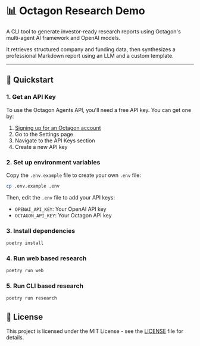 # 📊 Octagon Research Demo

A CLI tool to generate investor-ready research reports using Octagon's multi-agent AI framework and OpenAI models.

It retrieves structured company and funding data, then synthesizes a professional Markdown report using an LLM and a custom template.

---

## 🚀 Quickstart


### 1. Get an API Key

To use the Octagon Agents API, you'll need a free API key. You can get one by:

1. [Signing up for an Octagon account](https://app.octagonai.co/signup)
2. Go to the Settings page
3. Navigate to the API Keys section
4. Create a new API key

### 2. Set up environment variables
Copy the `.env.example` file to create your own `.env` file:
```bash
cp .env.example .env
```

Then, edit the `.env` file to add your API keys:
- `OPENAI_API_KEY`: Your OpenAI API key
- `OCTAGON_API_KEY`: Your Octagon API key

### 3. Install dependencies
```bash
poetry install
```

### 4. Run web based research
```bash
poetry run web
```


### 5. Run CLI based research
```bash
poetry run research
```

## 📄 License

This project is licensed under the MIT License - see the [LICENSE](LICENSE) file for details.